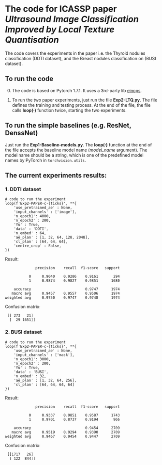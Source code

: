 # The code for ICASSP paper *Ultrasound Image Classification Improved by Local Texture Quantisation*

The code covers the experiments in the paper i.e. the Thyroid nodules classification (DDTI dataset), and the Breast nodules classification on (BUSI dataset).

## To run the code

0. The code is based on Pytorch 1.7.1. It uses a 3rd-party lib [einops](https://github.com/arogozhnikov/einops).

1. To run the two paper experiments, just run the file **Exp2-LTQ.py**. The file defines the training and testing process. At the end of the file, the file calls **loop($\cdot$)** function twice, starting the two experiments.

## To run the simple baselines (e.g. ResNet, DenssNet)

Just run the **Exp1-Baseline-models.py**. The **loop($\cdot$)** function at the end of the file accepts the baseline model name (*model_name* argument). The model name should be a string, which is one of the predefined model names by PyTorch in `torchvision.utils`.

## The current experiments results:

### 1. DDTI dataset

```
# code to run the experiment
loop(f'Exp2-PAPER-c-{ticks}', **{
    'use_pretrained_ae' : None, 
    'input_channels' : ['image'],
    'n_epoch1': 4000, 
    'n_epoch2' : 200, 
    'Yu' : True, 
    'data' : 'DDTI',
    'n_embed' : 64,
    'ae_plan' : [1, 32, 64, 128, 2048],
    'cl_plan' : [64, 64, 64],
    'centre_crop' : False,
}) 
```
Result:
```
              precision    recall  f1-score   support

           0     0.9040    0.9286    0.9161       294
           1     0.9874    0.9827    0.9851      1680

    accuracy                         0.9747      1974
   macro avg     0.9457    0.9557    0.9506      1974
weighted avg     0.9750    0.9747    0.9748      1974
```
Confusion matrix:
```
 [[ 273   21]
  [  29 1651]]
```

### 2. BUSI dataset 

```
# code to run the experiment
loop(f'Exp2-PAPER-c-{ticks}', **{
    'use_pretrained_ae' : None,
    'input_channels' : ['mask'],
    'n_epoch1': 3000, 
    'n_epoch2' : 200, 
    'Yu' : True, 
    'data' : 'BUSI',
    'n_embed' : 32,
    'ae_plan' : [1, 32, 64, 256],
    'cl_plan' : [64, 64, 64, 64]
}) 
```
Result:
```
              precision    recall  f1-score   support

           0     0.9337    0.9851    0.9587      1743
           1     0.9701    0.8737    0.9194       966

    accuracy                         0.9454      2709
   macro avg     0.9519    0.9294    0.9390      2709
weighted avg     0.9467    0.9454    0.9447      2709
```
Confusion matrix:
```
 [[1717   26]
  [ 122  844]]
```